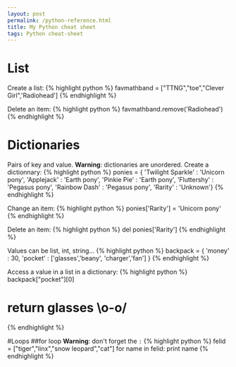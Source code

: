 ```yaml
---
layout: post
permalink: /python-reference.html
title: My Python cheat sheet
tags: Python cheat-sheet
---
```


# List
Create a list:
{% highlight python %}
favmathband = ["TTNG","toe","Clever Girl",'Radiohead']
{% endhighlight %}

Delete an item:
{% highlight python %}
favmathband.remove('Radiohead')
{% endhighlight %}

# Dictionaries
Pairs of key and value. **Warning**: dictionaries are unordered.
Create a dictionnary:
{% highlight python %}
ponies = { 'Twilight Sparkle' : 'Unicorn pony',
'Applejack' : 'Earth pony',
'Pinkie Pie' : 'Earth pony',
'Fluttershy' : 'Pegasus pony',
'Rainbow Dash' : 'Pegasus pony',
'Rarity' : 'Unknown'}
{% endhighlight %}

Change an item:
{% highlight python %}
ponies['Rarity'] = 'Unicorn pony'
{% endhighlight %}

Delete an item:
{% highlight python %}
del ponies['Rarity']
{% endhighlight %}

Values can be list, int, string...
{% highlight python %}
backpack = {
    'money' : 30,
    'pocket' : ['glasses','beany', 'charger','fan']
}
{% endhighlight %}

Access a value in a list in a dictionary:
{% highlight python %}
backpack["pocket"][0]
# return glasses \o-o/
{% endhighlight %}


#Loops
##for loop
**Warning**: don't forget the `:`
{% highlight python %}
felid = ["tiger","linx","snow leopard","cat"]
for name in felid:
    print name
{% endhighlight %}

